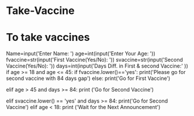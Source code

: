 # Take-Vaccine
# To take vaccines
Name=input('Enter Name: ')
age=int(input('Enter Your Age: '))
fvaccine=str(input('First Vaccine(Yes/No): '))
svaccine=str(input('Second Vaccine(Yes/No): '))
days=int(input('Days Diff. in First & second Vaccine:' ))
if age >= 18 and age <= 45:
    if fvaccine.lower()=='yes':
      print('Please go for second vaccine with 84 days gap')
    else:
      print('Go for First Vaccine')

elif age > 45 and days >= 84:
    print ('Go for Second Vaccine')

elif svaccine.lower() == 'yes' and days >= 84:
    print('Go for Second Vaccine')
elif age < 18:
    print ('Wait for the Next Announcement')
